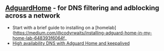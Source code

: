 ## [AdguardHome](https://github.com/AdguardTeam/AdGuardHome) - for DNS filtering and adblocking across a network
- Start with a brief guide to installing on a [homelab](https://medium.com/@codyrwaits/installing-adguard-home-in-my-home-lab-648393f6064f_
- [High availability DNS with Adguard Home and keepalived](https://realmenweardress.es/2024/05/dockerised-vip-accessible-dns/)
